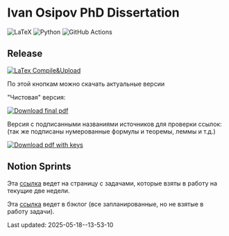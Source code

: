 # Ivan Osipov PhD Dissertation

![LaTeX](https://img.shields.io/badge/latex-%23008080.svg?style=for-the-badge&logo=latex&logoColor=white) 
![Python](https://img.shields.io/badge/python-3670A0?style=for-the-badge&logo=python&logoColor=ffdd54)
![GitHub Actions](https://img.shields.io/badge/github%20actions-%232671E5.svg?style=for-the-badge&logo=githubactions&logoColor=white)


## Release

[![LaTex Compile&Upload](https://github.com/i-v-a-n-h-o-e/LatexTest/actions/workflows/main.yml/badge.svg)](https://github.com/i-v-a-n-h-o-e/LatexTest/actions/workflows/main.yml)

По этой кнопкам можно скачать актуальные версии

"Чистовая" версия:
<!-- BEGIN LATEST DOWNLOAD BUTTON -->
[![Download final pdf](https://custom-icon-badges.demolab.com/badge/-Download-F25278?style=for-the-badge&logo=download&logoColor=white "Download pdf")](https://github.com/i-v-a-n-h-o-e/PhD_Dissertation/releases/latest/download/2025-05-18--13-53-10_Dissertation.pdf)
<!-- END LATEST DOWNLOAD BUTTON -->

Версия с подписанными названиями источников для проверки ссылок:
(так же подписаны нумерованные формулы и теоремы, леммы и т.д.)
<!-- BEGIN LATEST DOWNLOAD BUTTON -->
[![Download pdf with keys](https://custom-icon-badges.demolab.com/badge/-Download-F25278?style=for-the-badge&logo=download&logoColor=white "Download pdf")](https://github.com/i-v-a-n-h-o-e/PhD_Dissertation/releases/latest/download/2025-05-18--13-53-10_Dissertation_keys.pdf)
<!-- END LATEST DOWNLOAD BUTTON -->

## Notion Sprints

Эта [ссылка](https://osipovio.notion.site/41f9dfa5d6674dbb992120c15364eb64?v=6d4e8d54e30946f8acf7d7f7d6aea132) ведет на страницу с задачами, которые взяты в работу на текущие две недели.

Эта [ссылка](https://osipovio.notion.site/41f9dfa5d6674dbb992120c15364eb64?v=24b09218f3774f42aef7ae249d97a58f) ведет в бэклог (все запланированные, но не взятые в работу задачи).



 
Last updated: 2025-05-18--13-53-10
